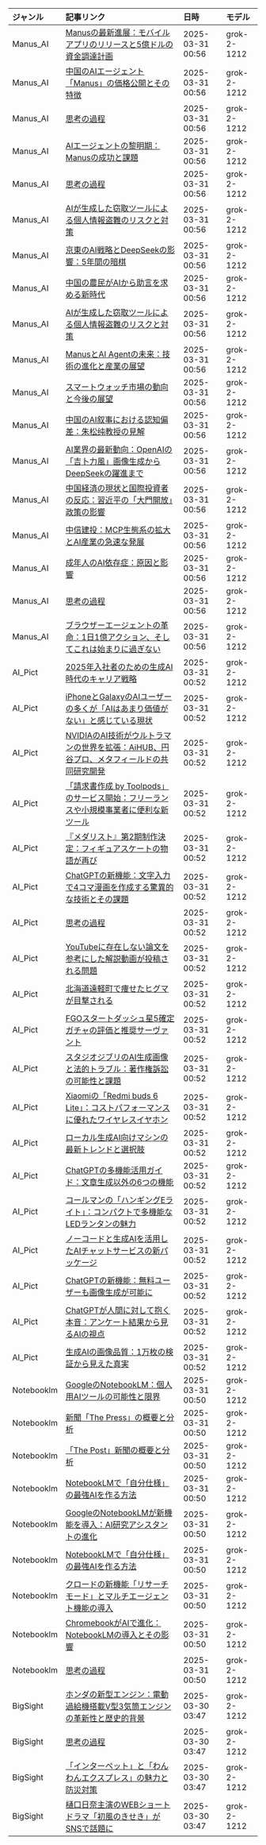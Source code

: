 | ジャンル | 記事リンク | 日時 | モデル |
| :----- | :----- | :----- | :----- |
| Manus_AI | [Manusの最新進展：モバイルアプリのリリースと5億ドルの資金調達計画](Manus_AI_1743350394.md) | 2025-03-31 00:56 | grok-2-1212 |
| Manus_AI | [中国のAIエージェント「Manus」の価格公開とその特徴](Manus_AI_1743350383.md) | 2025-03-31 00:56 | grok-2-1212 |
| Manus_AI | [思考の過程](Manus_AI_1743350376.md) | 2025-03-31 00:56 | grok-2-1212 |
| Manus_AI | [AIエージェントの黎明期：Manusの成功と課題](Manus_AI_1743350365.md) | 2025-03-31 00:56 | grok-2-1212 |
| Manus_AI | [思考の過程](Manus_AI_1743350348.md) | 2025-03-31 00:56 | grok-2-1212 |
| Manus_AI | [AIが生成した窃取ツールによる個人情報盗難のリスクと対策](Manus_AI_1743350338.md) | 2025-03-31 00:56 | grok-2-1212 |
| Manus_AI | [京東のAI戦略とDeepSeekの影響：5年間の暗棋](Manus_AI_1743350328.md) | 2025-03-31 00:56 | grok-2-1212 |
| Manus_AI | [中国の農民がAIから助言を求める新時代](Manus_AI_1743350313.md) | 2025-03-31 00:56 | grok-2-1212 |
| Manus_AI | [AIが生成した窃取ツールによる個人情報盗難のリスクと対策](Manus_AI_1743350303.md) | 2025-03-31 00:56 | grok-2-1212 |
| Manus_AI | [ManusとAI Agentの未来：技術の進化と産業の展望](Manus_AI_1743350292.md) | 2025-03-31 00:56 | grok-2-1212 |
| Manus_AI | [スマートウォッチ市場の動向と今後の展望](Manus_AI_1743350281.md) | 2025-03-31 00:56 | grok-2-1212 |
| Manus_AI | [中国のAI叙事における認知偏差：朱松纯教授の見解](Manus_AI_1743350271.md) | 2025-03-31 00:56 | grok-2-1212 |
| Manus_AI | [AI業界の最新動向：OpenAIの「吉卜力風」画像生成からDeepSeekの躍進まで](Manus_AI_1743350253.md) | 2025-03-31 00:56 | grok-2-1212 |
| Manus_AI | [中国経済の現状と国際投資者の反応：習近平の「大門開放」政策の影響](Manus_AI_1743350240.md) | 2025-03-31 00:56 | grok-2-1212 |
| Manus_AI | [中信建投：MCP生態系の拡大とAI産業の急速な発展](Manus_AI_1743350227.md) | 2025-03-31 00:56 | grok-2-1212 |
| Manus_AI | [成年人のAI依存症：原因と影響](Manus_AI_1743350219.md) | 2025-03-31 00:56 | grok-2-1212 |
| Manus_AI | [思考の過程](Manus_AI_1743350205.md) | 2025-03-31 00:56 | grok-2-1212 |
| Manus_AI | [ブラウザーエージェントの革命：1日1億アクション、そしてこれは始まりに過ぎない](Manus_AI_1743350193.md) | 2025-03-31 00:56 | grok-2-1212 |
| AI_Pict | [2025年入社者のための生成AI時代のキャリア戦略](AI_Pict_1743350183.md) | 2025-03-31 00:52 | grok-2-1212 |
| AI_Pict | [iPhoneとGalaxyのAIユーザーの多くが「AIはあまり価値がない」と感じている現状](AI_Pict_1743350162.md) | 2025-03-31 00:52 | grok-2-1212 |
| AI_Pict | [NVIDIAのAI技術がウルトラマンの世界を拡張：AiHUB、円谷プロ、メタフィールドの共同研究開発](AI_Pict_1743350149.md) | 2025-03-31 00:52 | grok-2-1212 |
| AI_Pict | [「請求書作成 by Toolpods」のサービス開始：フリーランスや小規模事業者に便利な新ツール](AI_Pict_1743350137.md) | 2025-03-31 00:52 | grok-2-1212 |
| AI_Pict | [『メダリスト』第2期制作決定：フィギュアスケートの物語が再び](AI_Pict_1743350125.md) | 2025-03-31 00:52 | grok-2-1212 |
| AI_Pict | [ChatGPTの新機能：文字入力で4コマ漫画を作成する驚異的な技術とその課題](AI_Pict_1743350117.md) | 2025-03-31 00:52 | grok-2-1212 |
| AI_Pict | [思考の過程](AI_Pict_1743350104.md) | 2025-03-31 00:52 | grok-2-1212 |
| AI_Pict | [YouTubeに存在しない論文を参考にした解説動画が投稿される問題](AI_Pict_1743350093.md) | 2025-03-31 00:52 | grok-2-1212 |
| AI_Pict | [北海道遠軽町で痩せたヒグマが目撃される](AI_Pict_1743350081.md) | 2025-03-31 00:52 | grok-2-1212 |
| AI_Pict | [FGOスタートダッシュ星5確定ガチャの評価と推奨サーヴァント](AI_Pict_1743350071.md) | 2025-03-31 00:52 | grok-2-1212 |
| AI_Pict | [スタジオジブリのAI生成画像と法的トラブル：著作権訴訟の可能性と課題](AI_Pict_1743350053.md) | 2025-03-31 00:52 | grok-2-1212 |
| AI_Pict | [Xiaomiの「Redmi buds 6 Lite」：コストパフォーマンスに優れたワイヤレスイヤホン](AI_Pict_1743350039.md) | 2025-03-31 00:52 | grok-2-1212 |
| AI_Pict | [ローカル生成AI向けマシンの最新トレンドと選択肢](AI_Pict_1743350029.md) | 2025-03-31 00:52 | grok-2-1212 |
| AI_Pict | [ChatGPTの多機能活用ガイド：文章生成以外の6つの機能](AI_Pict_1743350008.md) | 2025-03-31 00:52 | grok-2-1212 |
| AI_Pict | [コールマンの「ハンギングEライト」：コンパクトで多機能なLEDランタンの魅力](AI_Pict_1743349995.md) | 2025-03-31 00:52 | grok-2-1212 |
| AI_Pict | [ノーコードと生成AIを活用したAIチャットサービスの新パッケージ](AI_Pict_1743349984.md) | 2025-03-31 00:52 | grok-2-1212 |
| AI_Pict | [ChatGPTの新機能：無料ユーザーも画像生成が可能に](AI_Pict_1743349974.md) | 2025-03-31 00:52 | grok-2-1212 |
| AI_Pict | [ChatGPTが人間に対して抱く本音：アンケート結果から見るAIの視点](AI_Pict_1743349963.md) | 2025-03-31 00:52 | grok-2-1212 |
| AI_Pict | [生成AIの画像品質：1万枚の検証から見えた真実](AI_Pict_1743349955.md) | 2025-03-31 00:52 | grok-2-1212 |
| Notebooklm | [GoogleのNotebookLM：個人用AIツールの可能性と限界](Notebooklm_1743349942.md) | 2025-03-31 00:50 | grok-2-1212 |
| Notebooklm | [新聞「The Press」の概要と分析](Notebooklm_1743349935.md) | 2025-03-31 00:50 | grok-2-1212 |
| Notebooklm | [「The Post」新聞の概要と分析](Notebooklm_1743349926.md) | 2025-03-31 00:50 | grok-2-1212 |
| Notebooklm | [NotebookLMで「自分仕様」の最強AIを作る方法](Notebooklm_1743349917.md) | 2025-03-31 00:50 | grok-2-1212 |
| Notebooklm | [GoogleのNotebookLMが新機能を導入：AI研究アシスタントの進化](Notebooklm_1743349907.md) | 2025-03-31 00:50 | grok-2-1212 |
| Notebooklm | [NotebookLMで「自分仕様」の最強AIを作る方法](Notebooklm_1743349897.md) | 2025-03-31 00:50 | grok-2-1212 |
| Notebooklm | [クロードの新機能「リサーチモード」とマルチエージェント機能の導入](Notebooklm_1743349888.md) | 2025-03-31 00:50 | grok-2-1212 |
| Notebooklm | [ChromebookがAIで進化：NotebookLMの導入とその影響](Notebooklm_1743349873.md) | 2025-03-31 00:50 | grok-2-1212 |
| Notebooklm | [思考の過程](Notebooklm_1743349863.md) | 2025-03-31 00:50 | grok-2-1212 |
| BigSight | [ホンダの新型エンジン：電動過給機搭載V型3気筒エンジンの革新性と歴史的背景](BigSight_1743274283.md) | 2025-03-30 03:47 | grok-2-1212 |
| BigSight | [思考の過程](BigSight_1743274273.md) | 2025-03-30 03:47 | grok-2-1212 |
| BigSight | [「インターペット」と「わんわんエクスプレス」の魅力と防災対策](BigSight_1743274256.md) | 2025-03-30 03:47 | grok-2-1212 |
| BigSight | [樋口日奈主演のWEBショートドラマ「初風のきせき」がSNSで話題に](BigSight_1743274246.md) | 2025-03-30 03:47 | grok-2-1212 |

